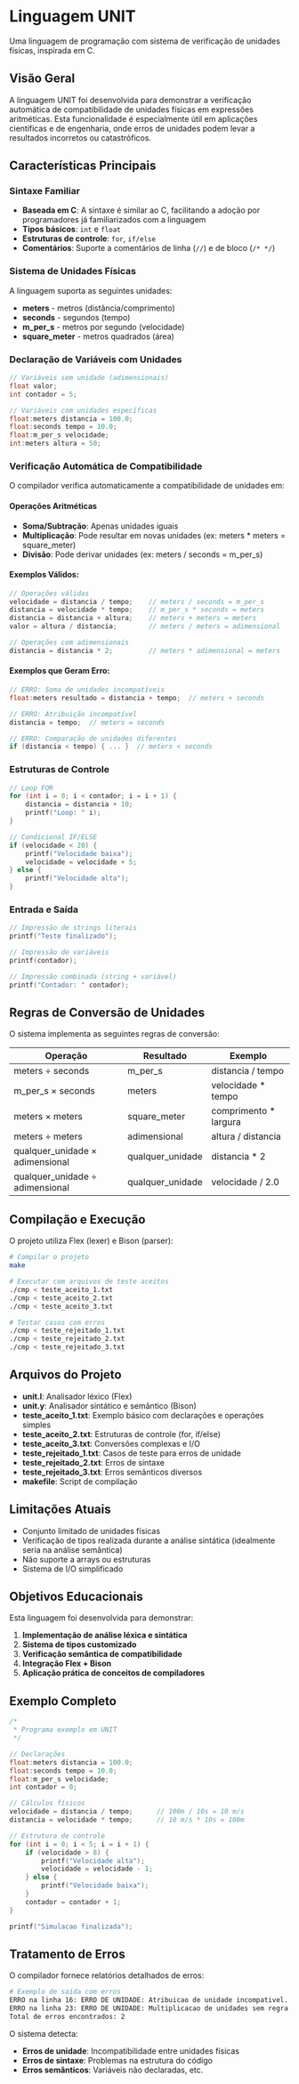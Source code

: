 # Linguagem UNIT

Uma linguagem de programação com sistema de verificação de unidades físicas, inspirada em C.

## Visão Geral

A linguagem UNIT foi desenvolvida para demonstrar a verificação automática de compatibilidade de unidades físicas em expressões aritméticas. Esta funcionalidade é especialmente útil em aplicações científicas e de engenharia, onde erros de unidades podem levar a resultados incorretos ou catastróficos.

## Características Principais

### Sintaxe Familiar
- **Baseada em C**: A sintaxe é similar ao C, facilitando a adoção por programadores já familiarizados com a linguagem
- **Tipos básicos**: `int` e `float`
- **Estruturas de controle**: `for`, `if/else`
- **Comentários**: Suporte a comentários de linha (`//`) e de bloco (`/* */`)

### Sistema de Unidades Físicas

A linguagem suporta as seguintes unidades:

- **meters** - metros (distância/comprimento)
- **seconds** - segundos (tempo)
- **m_per_s** - metros por segundo (velocidade)
- **square_meter** - metros quadrados (área)

### Declaração de Variáveis com Unidades

```c
// Variáveis sem unidade (adimensionais)
float valor;
int contador = 5;

// Variáveis com unidades específicas
float:meters distancia = 100.0;
float:seconds tempo = 10.0;
float:m_per_s velocidade;
int:meters altura = 50;
```

### Verificação Automática de Compatibilidade

O compilador verifica automaticamente a compatibilidade de unidades em:

#### Operações Aritméticas
- **Soma/Subtração**: Apenas unidades iguais
- **Multiplicação**: Pode resultar em novas unidades (ex: meters * meters = square_meter)
- **Divisão**: Pode derivar unidades (ex: meters / seconds = m_per_s)

#### Exemplos Válidos:
```c
// Operações válidas
velocidade = distancia / tempo;    // meters / seconds = m_per_s
distancia = velocidade * tempo;    // m_per_s * seconds = meters
distancia = distancia + altura;    // meters + meters = meters
valor = altura / distancia;        // meters / meters = adimensional

// Operações com adimensionais
distancia = distancia * 2;         // meters * adimensional = meters
```

#### Exemplos que Geram Erro:
```c
// ERRO: Soma de unidades incompatíveis
float:meters resultado = distancia + tempo;  // meters + seconds

// ERRO: Atribuição incompatível
distancia = tempo;  // meters = seconds

// ERRO: Comparação de unidades diferentes
if (distancia < tempo) { ... }  // meters < seconds
```

### Estruturas de Controle

```c
// Loop FOR
for (int i = 0; i < contador; i = i + 1) {
    distancia = distancia + 10;
    printf("Loop: " i);
}

// Condicional IF/ELSE
if (velocidade < 20) {
    printf("Velocidade baixa");
    velocidade = velocidade + 5;
} else {
    printf("Velocidade alta");
}
```

### Entrada e Saída

```c
// Impressão de strings literais
printf("Teste finalizado");

// Impressão de variáveis
printf(contador);

// Impressão combinada (string + variável)
printf("Contador: " contador);
```

## Regras de Conversão de Unidades

O sistema implementa as seguintes regras de conversão:

| Operação | Resultado | Exemplo |
|----------|-----------|---------|
| meters ÷ seconds | m_per_s | distancia / tempo |
| m_per_s × seconds | meters | velocidade * tempo |
| meters × meters | square_meter | comprimento * largura |
| meters ÷ meters | adimensional | altura / distancia |
| qualquer_unidade × adimensional | qualquer_unidade | distancia * 2 |
| qualquer_unidade ÷ adimensional | qualquer_unidade | velocidade / 2.0 |

## Compilação e Execução

O projeto utiliza Flex (lexer) e Bison (parser):

```bash
# Compilar o projeto
make

# Executar com arquivos de teste aceitos
./cmp < teste_aceito_1.txt
./cmp < teste_aceito_2.txt
./cmp < teste_aceito_3.txt

# Testar casos com erros
./cmp < teste_rejeitado_1.txt
./cmp < teste_rejeitado_2.txt
./cmp < teste_rejeitado_3.txt
```

## Arquivos do Projeto

- **unit.l**: Analisador léxico (Flex)
- **unit.y**: Analisador sintático e semântico (Bison)
- **teste_aceito_1.txt**: Exemplo básico com declarações e operações simples
- **teste_aceito_2.txt**: Estruturas de controle (for, if/else)
- **teste_aceito_3.txt**: Conversões complexas e I/O
- **teste_rejeitado_1.txt**: Casos de teste para erros de unidade
- **teste_rejeitado_2.txt**: Erros de sintaxe
- **teste_rejeitado_3.txt**: Erros semânticos diversos
- **makefile**: Script de compilação

## Limitações Atuais

- Conjunto limitado de unidades físicas
- Verificação de tipos realizada durante a análise sintática (idealmente seria na análise semântica)
- Não suporte a arrays ou estruturas
- Sistema de I/O simplificado

## Objetivos Educacionais

Esta linguagem foi desenvolvida para demonstrar:

1. **Implementação de análise léxica e sintática**
2. **Sistema de tipos customizado**
3. **Verificação semântica de compatibilidade**
4. **Integração Flex + Bison**
5. **Aplicação prática de conceitos de compiladores**

## Exemplo Completo

```c
/*
 * Programa exemplo em UNIT
 */

// Declarações
float:meters distancia = 100.0;
float:seconds tempo = 10.0;
float:m_per_s velocidade;
int contador = 0;

// Cálculos físicos
velocidade = distancia / tempo;      // 100m / 10s = 10 m/s
distancia = velocidade * tempo;      // 10 m/s * 10s = 100m

// Estrutura de controle
for (int i = 0; i < 5; i = i + 1) {
    if (velocidade > 8) {
        printf("Velocidade alta");
        velocidade = velocidade - 1;
    } else {
        printf("Velocidade baixa");
    }
    contador = contador + 1;
}

printf("Simulacao finalizada");
```

## Tratamento de Erros

O compilador fornece relatórios detalhados de erros:

```bash
# Exemplo de saída com erros
ERRO na linha 16: ERRO DE UNIDADE: Atribuicao de unidade incompativel.
ERRO na linha 23: ERRO DE UNIDADE: Multiplicacao de unidades sem regra definida.
Total de erros encontrados: 2
```

O sistema detecta:
- **Erros de unidade**: Incompatibilidade entre unidades físicas
- **Erros de sintaxe**: Problemas na estrutura do código
- **Erros semânticos**: Variáveis não declaradas, etc.
